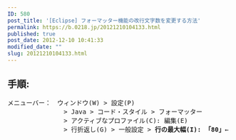 ```yaml
---
ID: 580
post_title: '[Eclipse] フォーマッター機能の改行文字数を変更する方法'
permalink: https://b.0218.jp/20121210104133.html
published: true
post_date: 2012-12-10 10:41:33
modified_date: ""
slug: 20121210104133.html
---
```

<h2>手順:</h2>
<pre>
メニューバー：　ウィンドウ(W) > 設定(P)
　　　　　　　　　> Java > コード・スタイル > フォーマッター
　　　　　　　　　> アクティブなプロファイル(C): 編集(E)
　　　　　　　　　> 行折返し(G) > 一般設定 > <b>行の最大幅(I): 「80」</b>←
</pre>